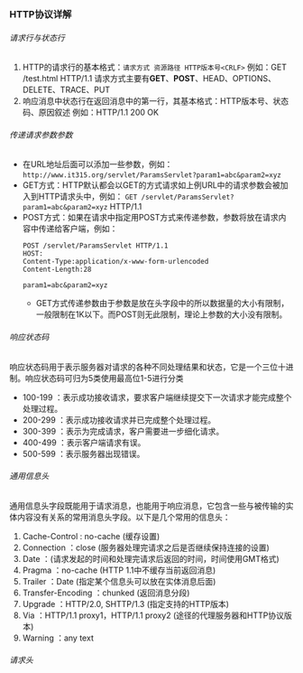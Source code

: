 ### HTTP协议详解

###### 请求行与状态行
1. HTTP的请求行的基本格式：`请求方式 资源路径 HTTP版本号<CRLF>`
   例如：GET /test.html HTTP/1.1
   请求方式主要有**GET**、**POST**、HEAD、OPTIONS、DELETE、TRACE、PUT
2. 响应消息中状态行在返回消息中的第一行，其基本格式：HTTP版本号、状态码、原因叙述<CRLF>
   例如：HTTP/1.1 200 OK

###### 传递请求参数参数
* 在URL地址后面可以添加一些参数，例如：
  `http://www.it315.org/servlet/ParamsServlet?param1=abc&param2=xyz`
* GET方式：HTTP默认都会以GET的方式请求如上例URL中的请求参数会被加入到HTTP请求头中，例如：
  `GET /servlet/ParamsServlet?param1=abc&param2=xyz` HTTP/1.1
* POST方式：如果在请求中指定用POST方式来传递参数，参数将放在请求内容中传递给客户端，例如：
  ```
  POST /servlet/ParamsServlet HTTP/1.1
  HOST:
  Content-Type:application/x-www-form-urlencoded
  Content-Length:28

  param1=abc&param2=xyz
  ```
  * GET方式传递参数由于参数是放在头字段中的所以数据量的大小有限制，一般限制在1K以下。而POST则无此限制，理论上参数的大小没有限制。

###### 响应状态码
响应状态码用于表示服务器对请求的各种不同处理结果和状态，它是一个三位十进制。响应状态码可归为5类使用最高位1-5进行分类
* 100-199 ：表示成功接收请求，要求客户端继续提交下一次请求才能完成整个处理过程。
* 200-299 ：表示成功接收请求并已完成整个处理过程。
* 300-399 ：表示为完成请求，客户需要进一步细化请求。
* 400-499 ：表示客户端请求有误。
* 500-599 ：表示服务器出现错误。

###### 通用信息头
通用信息头字段既能用于请求消息，也能用于响应消息，它包含一些与被传输的实体内容没有关系的常用消息头字段。以下是几个常用的信息头：
1. Cache-Control : no-cache (缓存设置)
2. Connection ：close (服务器处理完请求之后是否继续保持连接的设置)
3. Date ：(请求发起的时间和处理完请求后返回的时间，时间使用GMT格式)
4. Pragma ：no-cache (HTTP 1.1中不缓存当前返回消息)
5. Trailer ：Date (指定某个信息头可以放在实体消息后面)
6. Transfer-Encoding ：chunked (返回消息分段)
7. Upgrade ：HTTP/2.0, SHTTP/1.3 (指定支持的HTTP版本)
8. Via ：HTTP/1.1 proxy1，HTTP/1.1 proxy2 (途径的代理服务器和HTTP协议版本)
9. Warning ：any text

###### 请求头
